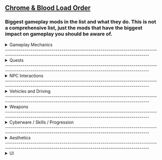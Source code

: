 ## [Chrome & Blood Load Order](https://loadorderlibrary.com/lists/chrome-blood-2)

### Biggest gameplay mods in the list and what they do. **This is not a comprehensive list, just the mods that have the biggest impact on gameplay you should be aware of.**

<Details>
<summary>Gameplay Mechanics</summary>

[Enhanced Air Traffic](https://www.nexusmods.com/cyberpunk2077/mods/20208)
Add new air traffic to Night City. The AVs added by this mod will automatically fly over the city using landing pads in various locations.

[Sticky Gernade](https://www.nexusmods.com/cyberpunk2077/mods/18910)
Adds sticky versions of the grenades.

[Body Shield](https://www.nexusmods.com/cyberpunk2077/mods/10533)
Use the bodies of the fallen as shields against your enemies.

[Ricochet Redux](https://www.nexusmods.com/cyberpunk2077/mods/7197)  
Revamps the ricochet mechanic, making it more practical and rewarding in combat.

[Stealthrunner - Stealth Gameplay Expansion](https://www.nexusmods.com/cyberpunk2077/mods/7616)  
Expands stealth gameplay elements, offering new tools and mechanics for silent operations.

[Random Netrunners](https://www.nexusmods.com/cyberpunk2077/mods/16475)  
Introduces randomly generated netrunners to the game world, increasing variety in encounters.

[They Will Remember](https://www.nexusmods.com/cyberpunk2077/mods/19747)  
Adds persistent consequences to your actions, making NPCs remember your choices.

[Enemies of Night City](https://www.nexusmods.com/cyberpunk2077/mods/8467)  
Adds new NPCs and enemy archetypes to populate the world with more variety and danger.

[Harder Gunfights](https://www.nexusmods.com/cyberpunk2077/mods/14544)  
Increases enemy aggression, accuracy, and reaction times to make combat more punishing.

[Wannabe Edgerunner - A simple Cyberpsychosis mod](https://www.nexusmods.com/cyberpunk2077/mods/5646)  
Implements a cyberpsychosis system, adding depth to the consequences of excessive cyberware use.

[Simple Flashlight](https://www.nexusmods.com/cyberpunk2077/mods/2913)  
Adds a toggleable flashlight that works in first- and third-person, greatly improving visibility in dark areas.

[Reinforcements System](https://www.nexusmods.com/cyberpunk2077/mods/21532)  
Allows NPCs to call in faction-based backup mid-combat, escalating fights with lore-friendly reinforcements.

[Enhanced Weakspot](https://www.nexusmods.com/cyberpunk2077/mods/17658)  
Increases the impact of targeting weakspots with bonus damage and stagger effects, rewarding precision shots.

[Economy Punk](https://www.nexusmods.com/cyberpunk2077/mods/16952)  
Overhauls the game’s economy by rebalancing item prices, loot values, and vendor behaviors for a grittier, more survivalist feel.

[Better Armor Scaling](https://www.nexusmods.com/cyberpunk2077/mods/13582)  
Fixes armor scaling to prevent overpowered protection at high levels and ensures more consistent damage mitigation.

[Ammo Limiter](https://www.nexusmods.com/cyberpunk2077/mods/21807)
Take control of your ammunition with this lightweight mod that automatically manages your ammo reserves. No more hoarding thousands of rounds or cluttered inventory.

[Damage Scaling And Balance](https://www.nexusmods.com/cyberpunk2077/mods/21865)
Fully adjustable damage multiplier settings for all 8 weapon archetypes, throwable weapons, power/tech/smart weapons, blade/blunt weapons for player AND NPCs


</Details>
--------------------------------------------------------------------------------------------------------------------------------------------------------
<Details>
<summary>Quests</summary>

[New Quest - Hot Fuzz](https://www.nexusmods.com/cyberpunk2077/mods/7832)  
Introduces a high-octane quest inspired by action-comedy themes, bringing explosive encounters to Night City.

[New Quest - One More Light](https://www.nexusmods.com/cyberpunk2077/mods/7834)  
Adds an emotionally driven quest that delves into the personal stories of Night City's inhabitants.

[New Quest - Encore](https://www.nexusmods.com/cyberpunk2077/mods/8413)  
Presents a new quest focusing on the aftermath of a major event, offering players impactful choices.

[New Quest - Californication](https://www.nexusmods.com/cyberpunk2077/mods/7833)  
Introduces a quest that explores the darker side of fame and fortune in Night City.

</Details>
--------------------------------------------------------------------------------------------------------------------------------------------------------
<Details>
<summary>NPC Interactions</summary>


[Hangout Romances](https://www.nexusmods.com/cyberpunk2077/mods/18972)  
Adds immersive hangout scenes with romanceable characters, deepening relationship dynamics.

[Hackable and Grabbable Civilians](https://www.nexusmods.com/cyberpunk2077/mods/18847)  
Allows players to hack and physically interact with civilians, enhancing gameplay interactivity.

[Better Children](https://www.nexusmods.com/cyberpunk2077/mods/16462)  
Improves the appearance and behavior of child NPCs for a more authentic environment.

[Fixed NPC Vehicle Reactions](https://www.nexusmods.com/cyberpunk2077/mods/19530)  
Corrects NPC behavior when reacting to vehicles, reducing immersion-breaking moments.


</Details>
--------------------------------------------------------------------------------------------------------------------------------------------------------
<Details>
<summary>Vehicles and Driving</summary>

[Drive-by Shotguns - Use Shotguns in Vehicle](https://www.nexusmods.com/cyberpunk2077/mods/19067)  
Enables the use of shotguns while driving, adding more firepower to vehicular combat.

[Drive-by Rifles and Heavy Weapons - Use Various Guns from Vehicle](https://www.nexusmods.com/cyberpunk2077/mods/19084)  
Allows the use of rifles and heavy weapons from vehicles, expanding your combat options on the move.

[Virtual Car Dealer](https://www.nexusmods.com/cyberpunk2077/mods/4454)  
Adds a virtual dealership where you can purchase vehicles directly through an in-game interface.

[All Vehicles Can Steer](https://www.nexusmods.com/cyberpunk2077/mods/18210)  
Modifies vehicle behavior to allow all vehicles to steer, enhancing driving realism.

[Vehicle Summon Tweaks](https://www.nexusmods.com/cyberpunk2077/mods/4658)  
Improves the vehicle summoning system, making it more responsive and reliable.

[Authentic Shift (QoL Gear Ratios Shifts Audio Sound ASMR and OPTIONAL Tuning System)](https://www.nexusmods.com/cyberpunk2077/mods/6823)  
Enhances vehicle gear shifting with realistic audio and optional tuning for a more immersive driving experience.

[Nitrous](https://www.nexusmods.com/cyberpunk2077/mods/20675)  
Adds a nitrous boost system to vehicles, providing temporary speed enhancements for high-speed chases.

[Cyber Drift](https://www.nexusmods.com/cyberpunk2077/mods/8306)  
Adds manual drifting to vehicles for tighter control and more cinematic driving mechanics.

[Cyber Grip](https://www.nexusmods.com/cyberpunk2077/mods/19699)  
Enhances vehicle traction and handling, making driving feel more responsive and realistic.

</Details>
--------------------------------------------------------------------------------------------------------------------------------------------------------
<Details>
<summary>Weapons</summary>

[Chrome Ballistics](https://www.nexusmods.com/cyberpunk2077/mods/22819)
Overhauls weapon damage, armor penetration, range, and headshot scaling for punchy, low-TTK combat—tuned for Very Hard and optimized for the Chrome & Blood modlist.

[Replace Weapon Mods](https://www.nexusmods.com/cyberpunk2077/mods/15409)  
Allows players to swap out weapon mods without destroying the existing ones, enhancing customization flexibility.

[Better Attachments - CET](https://www.nexusmods.com/cyberpunk2077/mods/10822)  
Improves the functionality and appearance of weapon attachments, providing a more immersive experience.

[Extra Iconics](https://www.nexusmods.com/cyberpunk2077/mods/15889)  
Adds new iconic weapons to the game, expanding the arsenal available to players.

[Vanilla Reworks Explosive Pack - Standalone Iconic Weapons](https://www.nexusmods.com/cyberpunk2077/mods/17483)  
Reworks and introduces standalone iconic weapons like the Malorian 3516 and Doom Doom for a fresh gameplay experience.


</Details>
--------------------------------------------------------------------------------------------------------------------------------------------------------
<Details>
<summary>Cyberware / Skills / Progression</summary>

[Cyberware-EX](https://www.nexusmods.com/cyberpunk2077/mods/9429)  
Expands the cyberware system, introducing new enhancements and customization options.

[Ripperdoc Service Charge](https://www.nexusmods.com/cyberpunk2077/mods/11200)  
Adds a service fee to ripperdoc visits, increasing the economic realism of cyberware installations.

[Black Chrome - Cyberware Expansion](https://www.nexusmods.com/cyberpunk2077/mods/16031)  
Expands the cyberware system with new options and enhancements, inspired by the Black Chrome universe.

[Neuralware - Chipware Expansion](https://www.nexusmods.com/cyberpunk2077/mods/19798)  
Adds new neuralware and chipware options, enhancing the depth of character customization.

[Raven Gemini II - Full Body Conversion Cyberware - Complete](https://www.nexusmods.com/cyberpunk2077/mods/16209)  
Introduces a full-body cyberware conversion, allowing for extensive augmentation of the player's body.

[Raito Labs - Custom Cyberware](https://www.nexusmods.com/cyberpunk2077/mods/13008)  
Adds custom cyberware options from Raito Labs, offering unique enhancements and aesthetics.

[Gold-Plated Interface Cyberware - Complete Collection](https://www.nexusmods.com/cyberpunk2077/mods/15571)  
Adds a stylish set of gold-themed cyberware pieces, giving V a luxe chrome upgrade.

[Advanced Implant Technologies - Virtual Atelier](https://www.nexusmods.com/cyberpunk2077/mods/15759)  
Introduces new, high-tech implant cosmetics purchasable through a Virtual Atelier store.

[Upgrade Weapons Unlocked](https://www.nexusmods.com/cyberpunk2077/mods/9889)  
Unlocks the ability to upgrade weapons freely, removing unnecessary restrictions on progression.

[Renaissance Punk - Perk Scaling](https://www.nexusmods.com/cyberpunk2077/mods/14037)  
Redesigns perk scaling to better reward investment and progression across playstyles.

[Lifepath Determines Starting Attributes](https://www.nexusmods.com/cyberpunk2077/mods/8358)  
Adjusts your starting stats based on lifepath choice, deepening character identity.

[Lifepaths Matter](https://www.nexusmods.com/cyberpunk2077/mods/4052)  
Expands lifepath relevance by adding unique dialogue and gameplay consequences.

</Details>
--------------------------------------------------------------------------------------------------------------------------------------------------------
<Details>
<summary>Aesthetics</summary>

[Always Best Quality _ Ads - Map - Hud - Photo Mode - Vending Machines and more](https://www.nexusmods.com/cyberpunk2077/mods/12700)  
Forces the game to render several in-game elements at their highest quality levels at all times.

[FX Begone (Full Vignette Removal and Modular Effects Options)](https://www.nexusmods.com/cyberpunk2077/mods/9209)  
Removes vignette and various other post-processing effects for a cleaner HUD experience.

[Preem Scopes (Remove Tint Glitches Scanlines and 3D Depth Effect - FOMOD)](https://www.nexusmods.com/cyberpunk2077/mods/10021)  
Cleans up scope visuals by removing scanlines, tints, and depth effects for better aim visibility.

[Nova Rain (and Improved Ripples)](https://www.nexusmods.com/cyberpunk2077/mods/13483)  
Revamps rain effects and water ripple behavior to look more natural and cinematic.

[Nova City - Addons (Traffic and Population Density - Night Vision)](https://www.nexusmods.com/cyberpunk2077/mods/13429)  
Includes various environmental tweaks such as denser traffic, enhanced NPC presence, and night vision options.

[ReLUX (Lighting Redux - Accurate Lighting)](https://www.nexusmods.com/cyberpunk2077/mods/20808)  
Overhauls lighting for more realistic and atmospheric visuals throughout the game.

[Weather Switcher (Change Weather - Control Time - Customize Clouds)](https://www.nexusmods.com/cyberpunk2077/mods/18027)  
Allows players to manually control the weather and time of day in-game.

[Unchainned Textures Overhaul](https://www.nexusmods.com/cyberpunk2077/mods/12854)  
Replaces many of the game's textures with high-resolution alternatives for improved visual fidelity.

[Praedy's 77 Retexture](https://www.nexusmods.com/cyberpunk2077/mods/19626)  
A stylistic retexture mod that refines world and character assets with a gritty, noir-inspired aesthetic.

[NCPD Uniform 2.0](https://www.nexusmods.com/cyberpunk2077/mods/21577)  
Revamps NCPD outfits with higher-quality textures and new models for a more tactical and immersive appearance.

</Details>
--------------------------------------------------------------------------------------------------------------------------------------------------------
<Details>
<summary>UI</summary>

[Streamlined HUD](https://www.nexusmods.com/cyberpunk2077/mods/10759)  
Simplifies and declutters the in-game HUD for a cleaner and more immersive interface.

[Preem Scanner](https://www.nexusmods.com/cyberpunk2077/mods/9215)  
Customizes the scanner visuals for a sleeker, more minimal look.

[More Weapon Filters](https://www.nexusmods.com/cyberpunk2077/mods/16565)  
Adds additional sorting filters for weapons to streamline inventory management.

[RAM based scanner time dilation](https://www.nexusmods.com/cyberpunk2077/mods/16108)  
Dynamically changes the slowdown effect during scanning based on remaining RAM.

[HUD Painter](https://www.nexusmods.com/cyberpunk2077/mods/14935)  
Lets you customize the color of HUD elements to match your aesthetic preferences.

[Preem Map](https://www.nexusmods.com/cyberpunk2077/mods/18269)  
Overhauls the world map with clearer icons and a cleaner layout.

[Wardrobe Courier - EquipmentEx Addon](https://www.nexusmods.com/cyberpunk2077/mods/18519)  
Adds a delivery-style system for outfit presets through the EquipmentEx framework.

[Flavorfull Descriptions](https://www.nexusmods.com/cyberpunk2077/mods/13575)  
Enriches gear and perk descriptions with lore-friendly and flavorful text.

[HUDitor](https://www.nexusmods.com/cyberpunk2077/mods/3315)  
Gives you precise control over repositioning, resizing, and hiding HUD elements.

[Muted Markers](https://www.nexusmods.com/cyberpunk2077/mods/1727)  
Reduces the brightness and distraction of on-screen markers.

[Stash and Backpack Search](https://www.nexusmods.com/cyberpunk2077/mods/14264)  
Adds a much-needed search bar to both stash and backpack interfaces.

[Revised Backpack](https://www.nexusmods.com/cyberpunk2077/mods/17642)  
Redesigns the backpack interface for better sorting and cleaner presentation.

[Quickhack Hotkeys](https://www.nexusmods.com/cyberpunk2077/mods/7238)  
Adds configurable hotkeys to instantly activate quickhacks without using the scanner.

[Inventory Adjustments Hub](https://www.nexusmods.com/cyberpunk2077/mods/19632)  
Central hub for modular inventory enhancements like sorting, weight tweaks, and layout changes.

</Details>




